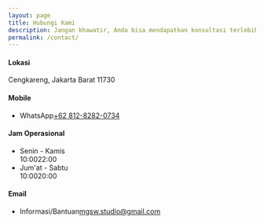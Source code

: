 ```yaml
---
layout: page
title: Hubungi Kami
description: Jangan khawatir, Anda bisa mendapatkan konsultasi terlebih dahulu secara GRATIS!!! dengan melalui mengisi form di bawah ini atau menghubungi kami melalui nomor yang sudah disediakan pada halaman ini.
permalink: /contact/
---
```


<section class="bg-secondary">
	<div class="container pt-5 pb-lg-2 pb-xl-4 py-xxl-5">
		<div class="row row-cols-1 row-cols-sm-2 row-cols-xl-4 g-4 pb-2 pb-sm-4 pb-lg-5">
			<div class="col">
				<div class="card border-0 h-100">
					<div class="card-body">
						<h4 class="card-title mb-4">Lokasi</h4>
						<p class="fs-lg fw-medium">Cengkareng, Jakarta Barat 11730</p>
					</div>
				</div>
			</div>
			<div class="col">
				<div class="card border-0 h-100">
					<div class="card-body">
						<h4 class="card-title mb-4">Mobile</h4>
						<ul class="list-unstyled mb-0">
							<li class="pb-1"><span class="d-block fs-sm text-muted mb-1">WhatsApp</span><a class="nav-link fs-lg p-0" href="https://wa.me/+6281282820734" target="_blank">+62 812-8282-0734</a></li>
						</ul>
					</div>
				</div>
			</div>
			<div class="col">
				<div class="card border-0 h-100">
					<div class="card-body">
						<h4 class="card-title mb-4">Jam Operasional</h4>
						<ul class="list-unstyled mb-0">
							<li class="pb-1"><span class="d-block fs-sm text-muted mb-1">Senin - Kamis</span>
								<div class="d-flex align-items-center"><span class="text-nav fs-lg fw-medium">10:00</span><span class="border-top mx-4" style="width: 36px; height: 1px;"></span><span class="text-nav fs-lg fw-medium">22:00</span></div>
							</li>
							<li><span class="d-block fs-sm text-muted mb-1">Jum'at - Sabtu</span>
								<div class="d-flex align-items-center"><span class="text-nav fs-lg fw-medium">10:00</span><span class="border-top mx-4" style="width: 36px; height: 1px;"></span><span class="text-nav fs-lg fw-medium">20:00</span></div>
							</li>
						</ul>
					</div>
				</div>
			</div>
			<div class="col">
				<div class="card border-0 h-100">
					<div class="card-body">
						<h4 class="card-title mb-4">Email</h4>
						<ul class="list-unstyled mb-0">
							<li class="pb-1"><span class="d-block fs-sm text-muted mb-1">Informasi/Bantuan</span><a class="nav-link fs-lg p-0" href="#">mgsw.studio@gmail.com</a></li>
						</ul>
					</div>
				</div>
			</div>
		</div>
	</div>
</section>